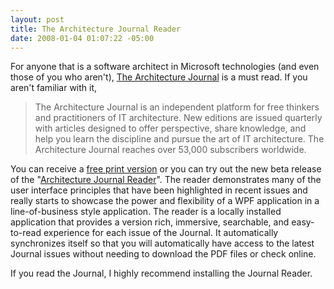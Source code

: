 ```yaml
---
layout: post
title: The Architecture Journal Reader
date: 2008-01-04 01:07:22 -05:00
---
```


For anyone that is a software architect in Microsoft technologies (and even those of you who aren't), [The Architecture Journal](http://msdn2.microsoft.com/en-us/arcjournal/default.aspx) is a must read. If you aren't familiar with it,  

> The Architecture Journal is an independent platform for free thinkers and practitioners of IT architecture. New editions are issued quarterly with articles designed to offer perspective, share knowledge, and help you learn the discipline and pursue the art of IT architecture. The Architecture Journal reaches over 53,000 subscribers worldwide.

You can receive a [free print version](https://www.msarchitecturejournal.com/default.aspx) or you can try out the new beta release of the "[Architecture Journal Reader](http://www.microsoft.com/downloads/details.aspx?FamilyID=dd466bbb-1b7d-438e-9f9a-954ce2058f15&displaylang=en)". The reader demonstrates many of the user interface principles that have been highlighted in recent issues and really starts to showcase the power and flexibility of a WPF application in a line-of-business style application. The reader is a locally installed application that provides a version rich, immersive, searchable, and easy-to-read experience for each issue of the Journal. It automatically synchronizes itself so that you will automatically have access to the latest Journal issues without needing to download the PDF files or check online. 

If you read the Journal, I highly recommend installing the Journal Reader.

